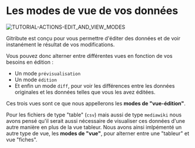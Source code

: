 # Les modes de vue de vos données

<div>
  <img
    alt="TUTORIAL-ACTIONS-EDIT_AND_VIEW_MODES"
    src="https://raw.githubusercontent.com/multi-coop/gitribute-documentation-content/main/images/tutorial/commented/tutorial-edit_and_view_modes.png"
    />
</div>

Gitribute est conçu pour vous permettre d'éditer des données et de voir instanément le résultat de vos modifications. 

Vous pouvez donc alterner entre différentes vues en fonction de vos besoins en édition :

- Un mode `prévisualisation`
- Un mode `édition`
- Et enfin un mode `diff`, pour voir les différences entre les données originales et les données telles que vous les avez éditées.

Ces trois vues sont ce que nous appellerons les **modes de "vue-édition"**.

Pour les fichiers de type "table" (`csv`) mais aussi de type `mediawiki` nous avons pensé qu'il serait aussi nécessaire de visualiser ces données d'une autre manière en plus de la vue tableur. Nous avons ainsi imlpémenté un autre type de vue, les **modes de "vue"**, pour alterner entre une "tableur" et vue "fiches". 
